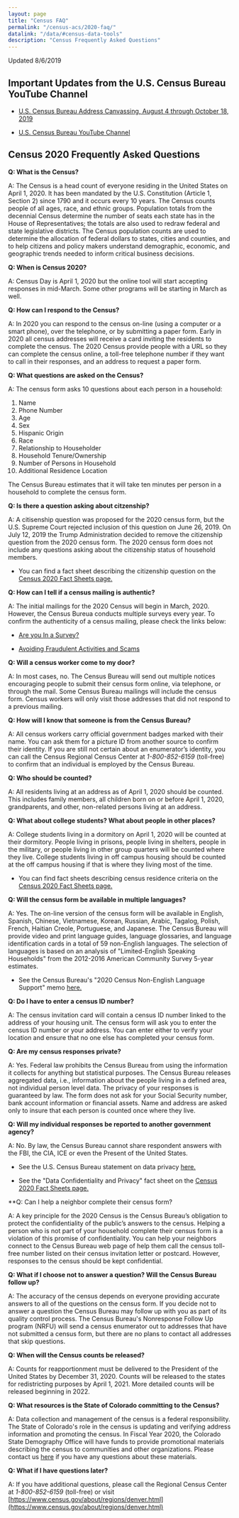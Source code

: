 ```yaml
---
layout: page
title: "Census FAQ"
permalink: "/census-acs/2020-faq/"
datalink: "/data/#census-data-tools"
description: "Census Frequently Asked Questions"
---
```



Updated 8/6/2019

## Important Updates from the U.S. Census Bureau YouTube Channel

- [U.S. Census Bureau Address Canvassing, August 4 through October 18, 2019](https://youtu.be/tOSl4sc3Ts4)

- [U.S. Census Bureau YouTube Channel](https://www.youtube.com/user/uscensusbureau)

## Census 2020 Frequently Asked Questions

**Q: What is the Census?**

A: The Census is a head count of everyone residing in the United States on April 1, 2020.  It has been mandated by the U.S. Constitution (Article 1, Section 2) since 1790 and it occurs every 10 years.  The Census counts people of all ages, race, and ethnic groups. Population totals from the decennial Census determine the number of seats each state has in the House of Representatives; the totals are also used to redraw federal and state legislative districts. The Census population counts are used to determine the allocation of federal dollars to states, cities and counties, and to help citizens and policy makers understand demographic, economic, and geographic trends needed to inform critical business decisions.

**Q: When is Census 2020?**

A: Census Day is April 1, 2020 but the online tool will start accepting responses in mid-March.  Some other programs will be starting in March as well.

**Q: How can I respond to the Census?**

A: In 2020 you can respond to the census on-line (using a computer or a smart phone), over the telephone, or by submitting a paper form.  Early in 2020 all census addresses will receive a card inviting the residents to complete the census.  The 2020 Census provide people with a URL so they can complete the census online, a toll-free telephone number if they want to call in their responses, and an address to request a paper form.

**Q:  What questions are asked on the Census?**

A: The census form asks 10 questions about each person in a household:

1. Name
2. Phone Number
3. Age
4. Sex
5. Hispanic Origin
6. Race
7. Relationship to Householder 
8. Household Tenure/Ownership
9. Number of Persons in Household
10. Additional Residence Location
 
The Census Bureau estimates that it will take ten minutes per person in a household to complete the census form.

**Q: Is there a question asking about citzenship?**

A: A citisenship question was proposed for the 2020 census form, but the U.S. Supreme Court rejected inclusion of this question on June 26, 2019.  On July 12, 2019 the Trump Administration decided to remove the citizenship question from the 2020 census form.  The 2020 census form does not include any questions asking about the citizenship status of household members.

- You can find a fact sheet describing the citizenship question on the [Census 2020 Fact Sheets page.](https://demography.dola.colorado.gov/census-acs/2020-factsheets/)

 
**Q: How can I tell if a census mailing is authentic?**

A: The initial mailings for the 2020 Census will begin in March, 2020. However, the Census Bureua conducts multiple surveys every year.  To confirm the authenticity of a census mailing, please check the links below:

- [Are you In a Survey?](https://www.census.gov/programs-surveys/are-you-in-a-survey/survey-list.html) 

- [Avoiding Fraudulent Activities and Scams](https://www.census.gov/programs-surveys/are-you-in-a-survey/fraudulent-activity-and-scams.html)  

**Q: Will a census worker come to my door?**

A: In most cases, no.  The Census Bureau will send out multiple notices encouraging people to submit their census form online, via telephone, or through the mail.  Some Census Bureau mailings will include the census form.  Census workers will only visit those addresses that did not respond to a previous mailing. 

**Q: How will I know that someone is from the Census Bureau?**

A: All census workers carry official government badges marked with their name.  You can ask them for a picture ID from another source to confirm their identity.  If you are still not certain about an enumerator’s identity, you can call the Census Regional Census Center at *1-800-852-6159* (toll-free) to confirm that an individual is employed by the Census Bureau.

**Q: Who should be counted?**

A: All residents living at an address as of April 1, 2020 should be counted.  This includes family members, all children born on or before April 1, 2020,  grandparents, and other, non-related persons living at an address.

**Q: What about college students? What about people in other places?**

A: College students living in a dormitory on April 1, 2020 will be counted at their dormitory.  People living in prisons, people living in shelters, people in the military, or people living in other group quarters will be counted where they live.  College students living in off campus housing should be counted at the off campus housing if that is where they living most of the time.

 - You can find fact sheets describing census residence criteria on the [Census 2020 Fact Sheets page.](https://demography.dola.colorado.gov/census-acs/2020-factsheets/)

**Q: Will the census form be available in multiple languages?**

A: Yes.  The on-line version of the census form will be available in English, Spanish, Chinese, Vietnamese, Korean, Russian, Arabic,
Tagalog, Polish, French, Haitian Creole, Portuguese, and Japanese.  The Census Bureau will provide video and print language guides, language glossaries, and language identification cards in  a total of 59 non-English languages.  The selection of languages is based on an analysis of "Limited-English Speaking Households" from the 2012-2016 American Community Survey 5-year estimates.

- See the Census Bureau's "2020 Census Non-English Language Support" memo [here.](https://www2.census.gov/programs-surveys/decennial/2020/program-management/memo-series/2020-memo-2018_06.pdf)


**Q: Do I have to enter a census ID number?**

A: The census invitation card will contain a census ID number linked to the address of your housing unit.  The census form will ask you to enter the census ID number or your address.  You can enter either to verify your location and ensure that no one else has completed your census form.

**Q: Are my census responses private?**

A: Yes.  Federal law prohibits the Census Bureau from using the information it collects for anything but statistical purposes.  The Census Bureau releases aggregated data, i.e., information about the people living in a defined area, not individual person level data.  The privacy of your responses is guaranteed by law.  The form does not ask for your Social Security number, bank account information or financial assets.  Name and address are asked only to insure that each person is counted once where they live.  

**Q: Will my individual responses be reported to another government agency?**

A: No.  By law, the Census Bureau cannot share respondent answers with the FBI, the CIA, ICE or even the Present of the United States.

- See the U.S. Census Bureau statement on data privacy [here.](https://www.census.gov/content/dam/Census/library/factsheets/2019/comm/2020-confidentiality-factsheet.pdf)

- See the "Data Confidentiality and Privacy" fact sheet on the [Census 2020 Fact Sheets page.](https://demography.dola.colorado.gov/census-acs/2020-factsheets/)

**Q: Can I help a neighbor complete their census form?

A: A key principle for the 2020 Census is the Census Bureau’s obligation to protect the confidentiality of the public’s 
answers to the census.  Helping a person who is not part of your household complete their census form is a violation of this promise of confidentiality.  You can help your neighbors connect to the Census Bureau web page of help them call the census toll-free number listed on their census invitation letter or postcard.  However, responses to the census should be kept confidential.

**Q: What if I choose not to answer a question?  Will the Census Bureau follow up?**

A: The accuracy of the census depends on everyone providing accurate answers to all of the questions on the census form.  If you decide not to answer a question the Census Bureau may follow up with you as part of its quality control process.  The Census Bureau's Nonresponse Follow Up program (NRFU) will send a census enumerator out to addresses that have not submitted a census form, but there are no plans to contact all addresses that skip questions.

**Q: When will the Census counts be released?**

A: Counts for reapportionment must be delivered to the President of the United States by December 31, 2020.  Counts will be released to the states for redistricting purposes by April 1, 2021.  More detailed counts will be released beginning in 2022.


**Q: What resources is the State of Colorado committing to the Census?**

A: Data collection and management of the census is a federal responsibility.  The State of Colorado's role in the census is updating and verifying address information and promoting the census.  In Fiscal Year 2020, the Colorado State Demography Office will have funds to provide promotional materials describing the census to communities and other organizations.  Please contact us [here](mailto:adam.bickford@state.co.us)  if you have any questions about these materials.

**Q: What if I have questions later?**

A: If you have additional questions, please call the Regional Census Center at *1-800-852-6159* (toll-free) or visit [https://www.census.gov/about/regions/denver.html](https://www.census.gov/about/regions/denver.html)
